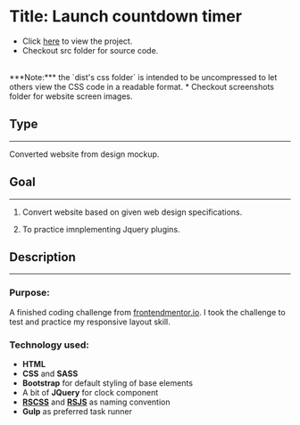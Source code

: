 # Title: Launch countdown timer
* Click <a href="https://mercado-joshua.github.io/launch-countdown-timer/dist/index.html" target="_blank">here</a> to view the project.
* Checkout src folder for source code.
<br>
***Note:*** the `dist's css folder` is intended to be uncompressed to let others view the CSS code in a readable format.
* Checkout screenshots folder for website screen images.

## Type
---
Converted website from design mockup.

## Goal
---
1. Convert website based on given web design specifications.

2. To practice imnplementing Jquery plugins.

## Description
---
### Purpose:
A finished coding challenge from [frontendmentor.io](https://www.frontendmentor.io/challenges/launch-countdown-timer-N0XkGfyz-/hub/launch-countdown-timer-AaFr_JATh).
I took the challenge to test and practice my responsive layout skill.

### Technology used:
* **HTML**
* **CSS** and **SASS**
* **Bootstrap** for default styling of base elements
* A bit of **JQuery** for clock component
* **[RSCSS](https://rscss.io/index.html)** and **[RSJS](https://ricostacruz.com/rsjs/)** as naming convention
* **Gulp** as preferred task runner




